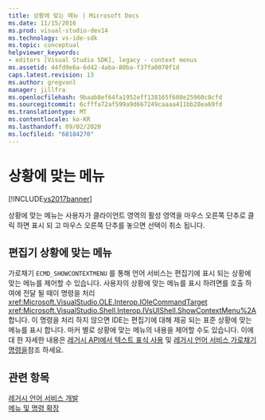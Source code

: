 ```yaml
---
title: 상황에 맞는 메뉴 | Microsoft Docs
ms.date: 11/15/2016
ms.prod: visual-studio-dev14
ms.technology: vs-ide-sdk
ms.topic: conceptual
helpviewer_keywords:
- editors [Visual Studio SDK], legacy - context menus
ms.assetid: 44fd9e6a-6d42-4aba-80ba-f37fa0070f1d
caps.latest.revision: 13
ms.author: gregvanl
manager: jillfra
ms.openlocfilehash: 9baab8ef64fa1952eff138165f608e25960c8cfd
ms.sourcegitcommit: 6cfffa72af599a9d667249caaaa411bb28ea69fd
ms.translationtype: MT
ms.contentlocale: ko-KR
ms.lasthandoff: 09/02/2020
ms.locfileid: "68184270"
---
```

# <a name="context-menus"></a>상황에 맞는 메뉴
[!INCLUDE[vs2017banner](../includes/vs2017banner.md)]

상황에 맞는 메뉴는 사용자가 클라이언트 영역의 활성 영역을 마우스 오른쪽 단추로 클릭 하면 표시 되 고 마우스 오른쪽 단추를 놓으면 선택이 취소 됩니다.  
  
## <a name="editor-context-menus"></a>편집기 상황에 맞는 메뉴  
 가로채기 `ECMD_SHOWCONTEXTMENU` 를 통해 언어 서비스는 편집기에 표시 되는 상황에 맞는 메뉴를 제어할 수 있습니다. 사용자의 상황에 맞는 메뉴를 표시 하려면를 호출 하 여에 전달 될 때이 명령을 처리 <xref:Microsoft.VisualStudio.OLE.Interop.IOleCommandTarget> <xref:Microsoft.VisualStudio.Shell.Interop.IVsUIShell.ShowContextMenu%2A> 합니다. 이 명령을 처리 하지 않으면 IDE는 편집기에 대해 제공 되는 표준 상황에 맞는 메뉴를 표시 합니다. 마커 별로 상황에 맞는 메뉴의 내용을 제어할 수도 있습니다. 이에 대 한 자세한 내용은 [레거시 API에서 텍스트 표식 사용](../extensibility/using-text-markers-with-the-legacy-api.md) 및 [레거시 언어 서비스 가로채기 명령을](../extensibility/internals/intercepting-legacy-language-service-commands.md)참조 하세요.  
  
## <a name="see-also"></a>관련 항목  
 [레거시 언어 서비스 개발](../extensibility/internals/developing-a-legacy-language-service.md)   
 [메뉴 및 명령 확장](../extensibility/extending-menus-and-commands.md)
